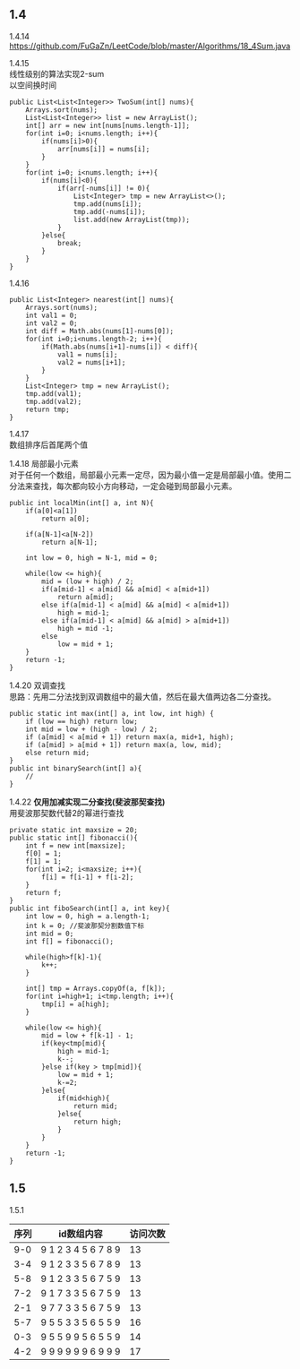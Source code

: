 ## 1.4
1.4.14
https://github.com/FuGaZn/LeetCode/blob/master/Algorithms/18_4Sum.java

1.4.15<br>
线性级别的算法实现2-sum<br>
以空间换时间

```
public List<List<Integer>> TwoSum(int[] nums){
    Arrays.sort(nums);
    List<List<Integer>> list = new ArrayList();
    int[] arr = new int[nums[nums.length-1]];
    for(int i=0; i<nums.length; i++){
        if(nums[i]>0){
            arr[nums[i]] = nums[i];
        }
    }
    for(int i=0; i<nums.length; i++){
        if(nums[i]<0){
            if(arr[-nums[i]] != 0){
                List<Integer> tmp = new ArrayList<>();
                tmp.add(nums[i]);
                tmp.add(-nums[i]);
                list.add(new ArrayList(tmp));
            }
        }else{
            break;
        }
    }
}
```
1.4.16<br>

```
public List<Integer> nearest(int[] nums){
    Arrays.sort(nums);
    int val1 = 0;
    int val2 = 0;
    int diff = Math.abs(nums[1]-nums[0]);
    for(int i=0;i<nums.length-2; i++){
        if(Math.abs(nums[i+1]-nums[i]) < diff){
            val1 = nums[i];
            val2 = nums[i+1];
        }
    }
    List<Integer> tmp = new ArrayList();
    tmp.add(val1);
    tmp.add(val2);
    return tmp;
}
```


1.4.17<br>
数组排序后首尾两个值<br>

1.4.18 局部最小元素<br>
对于任何一个数组，局部最小元素一定尽，因为最小值一定是局部最小值。使用二分法来查找，每次都向较小方向移动，一定会碰到局部最小元素。

```
public int localMin(int[] a, int N){
    if(a[0]<a[1])       
        return a[0];
        
    if(a[N-1]<a[N-2])   
        return a[N-1];
    
    int low = 0, high = N-1, mid = 0;
    
    while(low <= high){
        mid = (low + high) / 2;
        if(a[mid-1] < a[mid] && a[mid] < a[mid+1])
            return a[mid];
        else if(a[mid-1] < a[mid] && a[mid] < a[mid+1])
            high = mid-1;
        else if(a[mid-1] < a[mid] && a[mid] > a[mid+1])
            high = mid -1;
        else
            low = mid + 1;
    }
    return -1;
}
```
1.4.20 双调查找<br>
思路：先用二分法找到双调数组中的最大值，然后在最大值两边各二分查找。

```
public static int max(int[] a, int low, int high) {
    if (low == high) return low;
    int mid = low + (high - low) / 2;
    if (a[mid] < a[mid + 1]) return max(a, mid+1, high);
    if (a[mid] > a[mid + 1]) return max(a, low, mid);
    else return mid;
} 
public int binarySearch(int[] a){
    //
}
```

1.4.22 **仅用加减实现二分查找(斐波那契查找)**<br>
用斐波那契数代替2的幂进行查找

```
private static int maxsize = 20;
public static int[] fibonacci(){
    int f = new int[maxsize];
    f[0] = 1;
    f[1] = 1;
    for(int i=2; i<maxsize; i++){
        f[i] = f[i-1] + f[i-2];
    }
    return f;
}
public int fiboSearch(int[] a, int key){
    int low = 0, high = a.length-1;
    int k = 0; //斐波那契分割数值下标
    int mid = 0;
    int f[] = fibonacci();
    
    while(high>f[k]-1){
        k++;
    }
    
    int[] tmp = Arrays.copyOf(a, f[k]);
    for(int i=high+1; i<tmp.length; i++){
        tmp[i] = a[high];
    }
    
    while(low <= high){
        mid = low + f[k-1] - 1;
        if(key<tmp[mid){
            high = mid-1;
            k--;
        }else if(key > tmp[mid]){
            low = mid + 1;
            k-=2;
        }else{
            if(mid<high){
                return mid;
            }else{
                return high;
            }
        }
    }
    return -1;
}
```




## 1.5
1.5.1<br>

序列 | id数组内容 | 访问次数
---|---|---
9-0|9 1 2 3 4 5 6 7 8 9|13 
3-4|9 1 2 3 3 5 6 7 8 9|13
5-8|9 1 2 3 3 5 6 7 5 9|13
7-2|9 1 7 3 3 5 6 7 5 9|13
2-1|9 7 7 3 3 5 6 7 5 9|13
5-7|9 5 5 3 3 5 6 5 5 9|16
0-3|9 5 5 9 9 5 6 5 5 9|14
4-2|9 9 9 9 9 9 6 9 9 9|17

